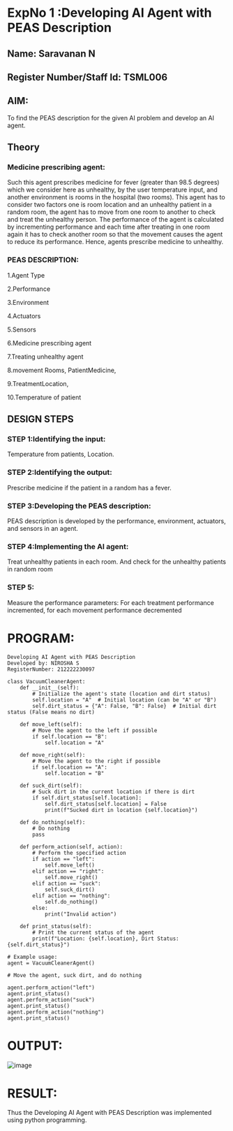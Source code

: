 # ExpNo 1 :Developing AI Agent with PEAS Description
## Name: Saravanan N
## Register Number/Staff Id: TSML006


## AIM:
   To find the PEAS description for the given AI problem and develop an AI agent.

## Theory
### Medicine prescribing agent:
   Such this agent prescribes medicine for fever (greater than 98.5 degrees) which we consider here as unhealthy, by the user temperature input, and another environment is rooms in the hospital (two rooms). This agent has to consider two factors one is room location and an unhealthy patient in a random room, the agent has to move from one room to another to check and treat the unhealthy person. The performance of the agent is calculated by incrementing performance and each time after treating in one room again it has to check another room so that the movement causes the agent to reduce its performance. Hence, agents prescribe medicine to unhealthy.
### PEAS DESCRIPTION:
1.Agent Type

2.Performance
    
3.Environment

4.Actuators

5.Sensors

6.Medicine prescribing agent

7.Treating unhealthy agent 

8.movement Rooms, PatientMedicine, 

9.TreatmentLocation, 
       
10.Temperature of patient
## DESIGN STEPS
### STEP 1:Identifying the input:
Temperature from patients, Location.
### STEP 2:Identifying the output:
Prescribe medicine if the patient in a random has a fever.
### STEP 3:Developing the PEAS description:
PEAS description is developed by the performance, environment, actuators, and sensors in an agent.
### STEP 4:Implementing the AI agent:
Treat unhealthy patients in each room. And check for the unhealthy patients in random room
### STEP 5:
Measure the performance parameters: For each treatment performance incremented, for each movement performance decremented
# PROGRAM:
```
Developing AI Agent with PEAS Description
Developed by: NIROSHA S
RegisterNumber: 212222230097
```
```
class VacuumCleanerAgent:
    def __init__(self):
        # Initialize the agent's state (location and dirt status)
        self.location = "A"  # Initial location (can be "A" or "B")
        self.dirt_status = {"A": False, "B": False}  # Initial dirt status (False means no dirt)

    def move_left(self):
        # Move the agent to the left if possible
        if self.location == "B":
            self.location = "A"

    def move_right(self):
        # Move the agent to the right if possible
        if self.location == "A":
            self.location = "B"

    def suck_dirt(self):
        # Suck dirt in the current location if there is dirt
        if self.dirt_status[self.location]:
            self.dirt_status[self.location] = False
            print(f"Sucked dirt in location {self.location}")

    def do_nothing(self):
        # Do nothing
        pass

    def perform_action(self, action):
        # Perform the specified action
        if action == "left":
            self.move_left()
        elif action == "right":
            self.move_right()
        elif action == "suck":
            self.suck_dirt()
        elif action == "nothing":
            self.do_nothing()
        else:
            print("Invalid action")

    def print_status(self):
        # Print the current status of the agent
        print(f"Location: {self.location}, Dirt Status: {self.dirt_status}")

# Example usage:
agent = VacuumCleanerAgent()

# Move the agent, suck dirt, and do nothing

agent.perform_action("left")
agent.print_status()
agent.perform_action("suck")
agent.print_status()
agent.perform_action("nothing")
agent.print_status()

```
# OUTPUT:
![image](https://github.com/Niroshassithanathan/19AI405ExpNo1/assets/121418437/be2517f6-f48e-4214-ae69-e8e3677e57d6)


# RESULT:
Thus the Developing AI Agent with PEAS Description was implemented using python programming.
